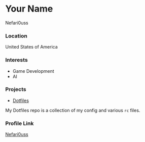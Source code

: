 # Your Name

Nefari0uss

### Location

United States of America

### Interests

* Game Development
* AI
### Projects

- [Dotfiles](https://github.com/nefari0uss/dotfiles) 

My Dotfiles repo is a collection of my config and various `rc` files. 

### Profile Link

[Nefari0uss](https://www.github.com/nefari0uss)

